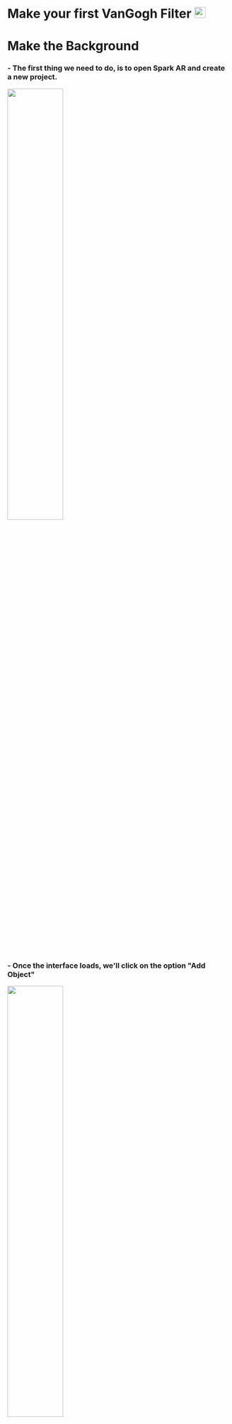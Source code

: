 # Make your first VanGogh Filter <img src="https://www.enlinealasalle.com/pluginfile.php/8983/course/overviewfiles/vincent-van-gogh-png-2.png" height="25">

# Make the Background

### - The first thing we need to do, is to open Spark AR and create a new project.

<img src="https://github.com/L3ts-H4ck/CommunityChallenge-Spark/blob/master/tutorials/03-source/01.png?raw=true" width="50%">

### - Once the interface loads, we'll click on the option "Add Object"

<img src="https://github.com/L3ts-H4ck/CommunityChallenge-Spark/blob/master/tutorials/03-source/03.png?raw=true" width="50%">

### - We need to search for the "canvas" option and click it. A canvas is a layer where we can add other elements, this elements can be either dynamic or static.

<img src="https://github.com/L3ts-H4ck/CommunityChallenge-Spark/blob/master/tutorials/03-source/04.png?raw=true" width="50%">

### - Once we add this to our canvas, we select again the option "Add object" and we add a rectangle

<img src="https://github.com/L3ts-H4ck/CommunityChallenge-Spark/blob/master/tutorials/03-source/05.png?raw=true" width="50%">

### - Now we can see the rectangle on the canvas.

<img src="https://github.com/L3ts-H4ck/CommunityChallenge-Spark/blob/master/tutorials/03-source/06.png?raw=true" width="50%">

### - We need to add another rectangle, the first one is for the user and second one is for the background

<img src="https://github.com/L3ts-H4ck/CommunityChallenge-Spark/blob/master/tutorials/03-source/07.png?raw=true" width="50%">

### - Once we change the names of the rectangle to ```user``` and ```bg```, we can procced to edit them.

<img src="https://github.com/L3ts-H4ck/CommunityChallenge-Spark/blob/master/tutorials/03-source/08.png?raw=true" width="50%">

### - If we select the rectangle, we can edit its properties on the right side.

<img src="https://github.com/L3ts-H4ck/CommunityChallenge-Spark/blob/master/tutorials/03-source/09.png?raw=true" width="50%">

### - We need to change its width and heigth to 100%. This ensure us to cover the hole screen and not to leave any blank space on the filter

<img src="https://github.com/L3ts-H4ck/CommunityChallenge-Spark/blob/master/tutorials/03-source/10.png?raw=true" width="50%">

### - We need to change its width and heigth to 100%. This ensure us to cover the hole screen and not to leave any blank space on the filter

<img src="https://github.com/L3ts-H4ck/CommunityChallenge-Spark/blob/master/tutorials/03-source/11.png?raw=true" width="50%">
<img src="https://github.com/L3ts-H4ck/CommunityChallenge-Spark/blob/master/tutorials/03-source/12.png?raw=true" width="50%">
<img src="https://github.com/L3ts-H4ck/CommunityChallenge-Spark/blob/master/tutorials/03-source/13.png?raw=true" width="50%">
<img src="https://github.com/L3ts-H4ck/CommunityChallenge-Spark/blob/master/tutorials/03-source/14.png?raw=true" width="50%">

<img src="https://github.com/L3ts-H4ck/CommunityChallenge-Spark/blob/master/tutorials/03-source/15.png?raw=true" width="50%">
<img src="https://github.com/L3ts-H4ck/CommunityChallenge-Spark/blob/master/tutorials/03-source/16.png?raw=true" width="50%">


# Add Camera Textures and Segmentation

# Preview our Vangogh BG

# Make the Crown

<img src="https://github.com/L3ts-H4ck/CommunityChallenge-Spark/blob/master/tutorials/03-source/17.png?raw=true" width="50%">
<img src="https://github.com/L3ts-H4ck/CommunityChallenge-Spark/blob/master/tutorials/03-source/18.png?raw=true" width="50%">
<img src="https://github.com/L3ts-H4ck/CommunityChallenge-Spark/blob/master/tutorials/03-source/19.png?raw=true" width="50%">
<img src="https://github.com/L3ts-H4ck/CommunityChallenge-Spark/blob/master/tutorials/03-source/20.png?raw=true" width="50%">
<img src="https://github.com/L3ts-H4ck/CommunityChallenge-Spark/blob/master/tutorials/03-source/21.png?raw=true" width="50%">
<img src="https://github.com/L3ts-H4ck/CommunityChallenge-Spark/blob/master/tutorials/03-source/22.png?raw=true" width="50%">
<img src="https://github.com/L3ts-H4ck/CommunityChallenge-Spark/blob/master/tutorials/03-source/23.png?raw=true" width="50%">
<img src="https://github.com/L3ts-H4ck/CommunityChallenge-Spark/blob/master/tutorials/03-source/24.png?raw=true" width="50%">
<img src="https://github.com/L3ts-H4ck/CommunityChallenge-Spark/blob/master/tutorials/03-source/25.png?raw=true" width="50%">
<img src="https://github.com/L3ts-H4ck/CommunityChallenge-Spark/blob/master/tutorials/03-source/26.png?raw=true" width="50%">
<img src="https://github.com/L3ts-H4ck/CommunityChallenge-Spark/blob/master/tutorials/03-source/27.png?raw=true" width="50%">
<img src="https://github.com/L3ts-H4ck/CommunityChallenge-Spark/blob/master/tutorials/03-source/28.png?raw=true" width="50%">

<img src="https://github.com/L3ts-H4ck/CommunityChallenge-Spark/blob/master/tutorials/03-source/29.png?raw=true" width="50%">
<img src="https://github.com/L3ts-H4ck/CommunityChallenge-Spark/blob/master/tutorials/03-source/30.png?raw=true" width="50%">
<img src="https://github.com/L3ts-H4ck/CommunityChallenge-Spark/blob/master/tutorials/03-source/31.png?raw=true" width="50%">

<img src="https://github.com/L3ts-H4ck/CommunityChallenge-Spark/blob/master/tutorials/03-source/32.png?raw=true" width="50%">
<img src="https://github.com/L3ts-H4ck/CommunityChallenge-Spark/blob/master/tutorials/03-source/33.png?raw=true" width="50%">
<img src="https://github.com/L3ts-H4ck/CommunityChallenge-Spark/blob/master/tutorials/03-source/34.png?raw=true" width="50%">

<img src="https://github.com/L3ts-H4ck/CommunityChallenge-Spark/blob/master/tutorials/03-source/35.png?raw=true" width="50%">
<img src="https://github.com/L3ts-H4ck/CommunityChallenge-Spark/blob/master/tutorials/03-source/36.png?raw=true" width="50%">
<img src="https://github.com/L3ts-H4ck/CommunityChallenge-Spark/blob/master/tutorials/03-source/37.png?raw=true" width="50%">

# Make details

<img src="https://github.com/L3ts-H4ck/CommunityChallenge-Spark/blob/master/tutorials/03-source/38.png?raw=true" width="50%">
<img src="https://github.com/L3ts-H4ck/CommunityChallenge-Spark/blob/master/tutorials/03-source/39.png?raw=true" width="50%">
<img src="https://github.com/L3ts-H4ck/CommunityChallenge-Spark/blob/master/tutorials/03-source/40.png?raw=true" width="50%">
<img src="https://github.com/L3ts-H4ck/CommunityChallenge-Spark/blob/master/tutorials/03-source/41.png?raw=true" width="50%">


# The Result

<img src="https://github.com/L3ts-H4ck/CommunityChallenge-Spark/blob/master/tutorials/03-source/42.png?raw=true" width="50%">
